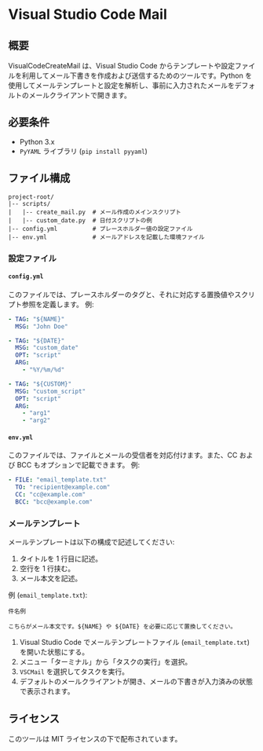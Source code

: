 # Visual Studio Code Mail

## 概要

VisualCodeCreateMail は、Visual Studio Code からテンプレートや設定ファイルを利用してメール下書きを作成および送信するためのツールです。Python を使用してメールテンプレートと設定を解析し、事前に入力されたメールをデフォルトのメールクライアントで開きます。

## 必要条件

- Python 3.x
- `PyYAML` ライブラリ (`pip install pyyaml`)

## ファイル構成

```
project-root/
|-- scripts/
|   |-- create_mail.py  # メール作成のメインスクリプト
|   |-- custom_date.py  # 日付スクリプトの例
|-- config.yml          # プレースホルダー値の設定ファイル
|-- env.yml             # メールアドレスを記載した環境ファイル
```

### 設定ファイル

#### `config.yml`

このファイルでは、プレースホルダーのタグと、それに対応する置換値やスクリプト参照を定義します。
例:

```yaml
- TAG: "${NAME}"
  MSG: "John Doe"

- TAG: "${DATE}"
  MSG: "custom_date"
  OPT: "script"
  ARG:
    - "%Y/%m/%d"

- TAG: "${CUSTOM}"
  MSG: "custom_script"
  OPT: "script"
  ARG:
    - "arg1"
    - "arg2"
```

#### `env.yml`

このファイルでは、ファイルとメールの受信者を対応付けます。また、CC および BCC もオプションで記載できます。
例:

```yaml
- FILE: "email_template.txt"
  TO: "recipient@example.com"
  CC: "cc@example.com"
  BCC: "bcc@example.com"
```

### メールテンプレート

メールテンプレートは以下の構成で記述してください:

1. タイトルを 1 行目に記述。
2. 空行を 1 行挟む。
3. メール本文を記述。

例 (`email_template.txt`):

```
件名例

こちらがメール本文です。${NAME} や ${DATE} を必要に応じて置換してください。
```

1. Visual Studio Code でメールテンプレートファイル (`email_template.txt`) を開いた状態にする。
2. メニュー「ターミナル」から「タスクの実行」を選択。
3. `VSCMail` を選択してタスクを実行。
4. デフォルトのメールクライアントが開き、メールの下書きが入力済みの状態で表示されます。

## ライセンス

このツールは MIT ライセンスの下で配布されています。

